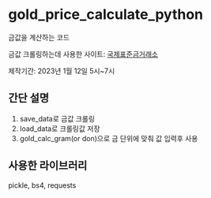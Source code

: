 # gold_price_calculate_python
금값을 계산하는 코드

금값 크롤링하는데 사용한 사이트: 
[국제표준금거래소](https://www.naver.com)

제작기간: 2023년 1월 12일 5시~7시

## 간단 설명
1. save_data로 금값 크롤링
2. load_data로 크롤링값 저장
3. gold_calc_gram(or don)으로 금 단위에 맞춰 값 입력후 사용

## 사용한 라이브러리
pickle, bs4, requests
